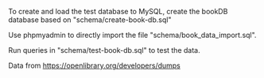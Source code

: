 To create and load the test database to MySQL, 
create the bookDB database based on "schema/create-book-db.sql"

Use phpmyadmin to directly import the file "schema/book_data_import.sql".

Run queries in "schema/test-book-db.sql" to test the data.

Data from https://openlibrary.org/developers/dumps
